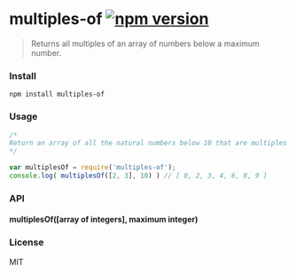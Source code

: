 # multiples-of [![npm version](https://img.shields.io/badge/npm-v1.0.0-blue.svg)](https://www.npmjs.com/package/multiples-of)

> Returns all multiples of an array of numbers below a maximum number.

### Install
```
npm install multiples-of
```

### Usage

``` js
/*
Return an array of all the natural numbers below 10 that are multiples of 2 or 3.
*/

var multiplesOf = require('multiples-of');
console.log( multiplesOf([2, 3], 10) ) // [ 0, 2, 3, 4, 6, 8, 9 ]
```

### API

#### multiplesOf([array of integers], maximum integer)

### License
MIT

